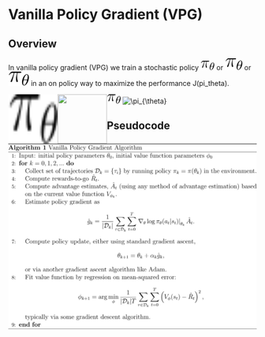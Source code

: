 # Vanilla Policy Gradient (VPG)
## Overview
In vanilla policy gradient (VPG) we train a stochastic policy ![VPG pseudocode algorithm](../../docs/images/VPG/pi_theta.svg) or ![VPG pseudocode algorithm](../../docs/images/VPG/pi_theta_125.svg) or ![VPG pseudocode algorithm](../../docs/images/VPG/pi_theta_150.svg) in an on policy way to maximize the performance J(pi_theta).


<img align="left" width="100" height="100" src="../../docs/images/VPG/pi_theta.svg">

<img class="math" src="../../docs/images/VPG/pi_theta.svg" alt="\pi_{\theta}"/>





<img align="left" width="100" height="100" src="http://1.bp.blogspot.com/_LgF7ePXTRlA/TTXdqhZLHcI/AAAAAAAAAEg/M2ya6KBz61E/s1600/apple_logo_rainbow.gif">

<img class="math" src="http://1.bp.blogspot.com/_LgF7ePXTRlA/TTXdqhZLHcI/AAAAAAAAAEg/M2ya6KBz61E/s1600/apple_logo_rainbow.gif" alt="\pi_{\theta}"/>

## Pseudocode
![VPG pseudocode algorithm](../../docs/images/VPG/VPG_Pseudocode.svg)
